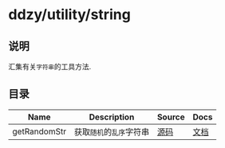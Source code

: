 # ddzy/utility/string

## 说明

汇集有关`字符串`的工具方法.

## 目录

| Name         | Description              | Source             | Docs                                                                                          |
| ------------ | ------------------------ | ------------------ | --------------------------------------------------------------------------------------------- |
| getRandomStr | 获取`随机`的`乱序`字符串 | [源码](./index.ts) | [文档](https://ddzy.gitbook.io/ts-utility-plugins-docs/utility/utility-string-1/getrandomstr) |